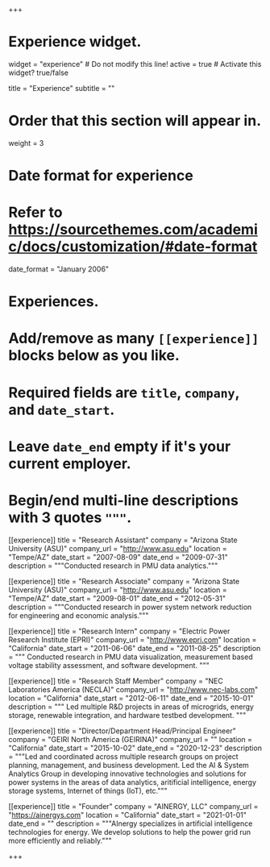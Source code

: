 +++
# Experience widget.
widget = "experience"  # Do not modify this line!
active = true  # Activate this widget? true/false

title = "Experience"
subtitle = ""

# Order that this section will appear in.
weight = 3

# Date format for experience
#   Refer to https://sourcethemes.com/academic/docs/customization/#date-format
date_format = "January 2006"

# Experiences.
#   Add/remove as many `[[experience]]` blocks below as you like.
#   Required fields are `title`, `company`, and `date_start`.
#   Leave `date_end` empty if it's your current employer.
#   Begin/end multi-line descriptions with 3 quotes `"""`.

[[experience]]
  title = "Research Assistant"
  company = "Arizona State University (ASU)"
  company_url = "http://www.asu.edu"
  location = "Tempe/AZ"
  date_start = "2007-08-09"
  date_end = "2009-07-31"
  description = """Conducted research in PMU data analytics."""

[[experience]]
  title = "Research Associate"
  company = "Arizona State University (ASU)"
  company_url = "http://www.asu.edu"
  location = "Tempe/AZ"
  date_start = "2009-08-01"
  date_end = "2012-05-31"
  description = """Conducted research in power system network reduction for engineering and economic analysis."""

[[experience]]
  title = "Research Intern"
  company = "Electric Power Research Institute (EPRI)"
  company_url = "http://www.epri.com"
  location = "California"
  date_start = "2011-06-06"
  date_end = "2011-08-25"
  description = """ Conducted research in PMU data visualization, measurement based voltage stability assessment, and software development. """
 
[[experience]]
  title = "Research Staff Member"
  company = "NEC Laboratories America (NECLA)"
  company_url = "http://www.nec-labs.com"
  location = "California"
  date_start = "2012-06-11"
  date_end = "2015-10-01"
  description = """ Led multiple R&D projects in areas of microgrids, energy storage, renewable integration, and hardware testbed development. """
 
[[experience]]
  title = "Director/Department Head/Principal Engineer"
  company = "GEIRI North America (GEIRINA)"
  company_url = ""
  location = "California"
  date_start = "2015-10-02"
  date_end = "2020-12-23"
  description = """Led and coordinated across multiple research groups on project planning, management, and business development. Led the AI & System Analytics Group in developing innovative technologies and solutions for power systems in the areas of data analytics, aritificial intelligence, energy storage systems, Internet of things (IoT), etc."""
 
[[experience]]
  title = "Founder"
  company = "AINERGY, LLC"
  company_url = "https://ainergys.com"
  location = "California"
  date_start = "2021-01-01"
  date_end = ""
  description = """AInergy specializes in artificial intelligence technologies for energy. We develop solutions to help the power grid run more efficiently and reliably."""

+++
